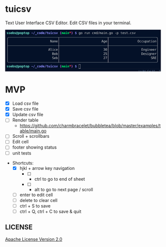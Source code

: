 # tuicsv
Text User Interface CSV Editor. Edit CSV files in your terminal.

![screenshot](./img/screenshot.png)

# MVP
- [x] Load csv file
- [x] Save csv file
- [x] Update csv file
- [ ] Render table
  - https://github.com/charmbracelet/bubbletea/blob/master/examples/table/main.go
- [ ] Scroll + scrollbars
- [ ] Edit cell
- [ ] footer showing status
- [ ] unit tests
- Shortcuts:
  - [x] hjkl + arrow key navigation
    - [ ] + ctrl to go to end of sheet
    - [ ] + alt to go to next page / scroll
  - [ ] enter to edit cell
  - [ ] delete to clear cell
  - [ ] ctrl + S to save
  - [ ] ctrl + Q, ctrl + C to save & quit

## LICENSE
[Apache License Version 2.0](./LICENSE)
